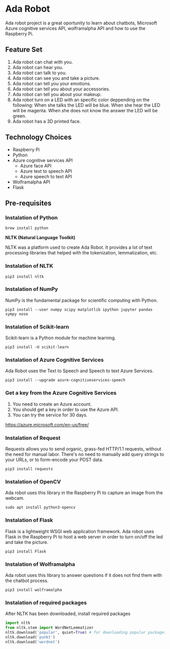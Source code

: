 # Ada Robot

Ada robot project is a great oportunity to learn about chatbots, Microsoft Azure cognitive services API, wolframalpha API and how to use the Raspberry Pi.

## Feature Set

1.  Ada robot can chat with you.
1.  Ada robot can hear you.
1.  Ada robot can talk to you.
1.  Ada robot can see you and take a picture.
1.  Ada robot can tell you your emotions.
1.  Ada robot can tell you about your accessories.
1.  Ada robot can tell you about your makeup.
1.  Ada robot turn on a LED with an specific color deppending on the following:
      When she talks the LED will be blue.
      When she hear the LED will be magenta.
      When she does not know the answer the LED will be green.
1.  Ada robot has a 3D printed face.

## Technology Choices

- Raspberry Pi
- Python
- Azure cognitive services API
  - Azure face API
  - Azure text to speech API
  - Azure speech to text API
- Wolframalpha API
- Flask

## Pre-requisites
### Instalation of Python
```
brew install python
```

**NLTK (Natural Language Toolkit)**

NLTK was a platform used to create Ada Robot. It provides a lot of text processing libraries that helped with the tokenization, lemmatization, etc.

### Instalation of NLTK
```
pip3 install nltk
```

### Instalation of NumPy
NumPy is the fundamental package for scientific computing with Python.

```
pip3 install --user numpy scipy matplotlib ipython jupyter pandas sympy nose
```

### Instalation of Scikit-learn
Scikit-learn is a Python module for machine learning.
```
pip3 install -U scikit-learn
```

### Instalation of Azure Cognitive Services
Ada Robot uses the Text to Speech and Speech to text Azure Services.
```
pip3 install --upgrade azure-cognitiveservices-speech
```

### Get a key from the Azure Cognitive Services
1. You need to create an Azure account.
1. You should get a key in order to use the Azure API.
1. You can try the service for 30 days.

https://azure.microsoft.com/en-us/free/

### Instalation of Request
Requests allows you to send organic, grass-fed HTTP/1.1 requests, without the need for manual labor. There's no need to manually add query strings to your URLs, or to form-encode your POST data. 
```
pip3 install requests
```

### Instalation of OpenCV
Ada robot uses this library in the Raspberry Pi to capture an image from the webcam.
```
sudo apt install python3-opencv
```

### Instalation of Flask
Flask is a lightweight WSGI web application framework. Ada robot uses Flask in the Raspberry Pi to host a web server in order to turn on/off the led and take the picture.
```
pip3 install Flask
```

### Instalation of Wolframalpha
Ada robot uses this library to answer questions if it does not find them with the chatbot process.
```
pip3 install wolframalpha
```

### Instalation of required packages
After NLTK has been downloaded, install required packages
```python
import nltk
from nltk.stem import WordNetLemmatizer
nltk.download('popular', quiet=True) # for downloading popular packages
nltk.download('punkt') 
nltk.download('wordnet') 
```